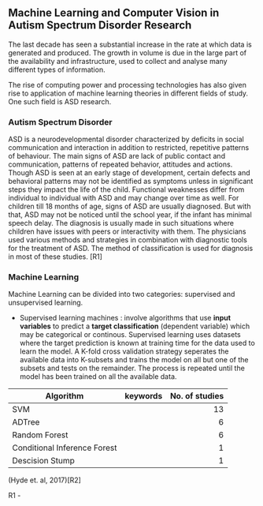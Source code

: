 ## Machine Learning and Computer Vision in Autism Spectrum Disorder Research 

The last decade has seen a substantial increase in the rate at which data is generated and produced. The growth in volume is due in the large part of the availability and infrastructure, used to collect and analyse many different types of information. 

The rise of computing power and processing technologies has also given rise to application of machine learning theories in different fields of study. One such field is ASD research. 

### Autism Spectrum Disorder
ASD is a neurodevelopmental disorder characterized by deficits in social communication and interaction in addition to restricted, repetitive patterns of behaviour. The main signs of ASD are lack of public contact and communication, patterns of repeated behavior, attitudes and actions. Though ASD is seen at an early stage of development, certain defects and behavioral patterns may not be identified as symptoms unless in significant steps they impact the life of the child. Functional weaknesses differ from individual to individual with ASD and may change over time as well. For children till 18 months of age, signs of ASD are usually diagnosed. But with that, ASD may not be noticed until the school year, if the infant has minimal speech delay. The diagnosis is usually made in such situations where children have issues with peers or interactivity with them. The physicians used various methods and strategies in combination with diagnostic tools for the treatment of ASD. The method of classification is used for diagnosis in most of these studies. [R1]

### Machine Learning
Machine Learning can be divided into two categories: supervised and unsupervised learning. 

- Supervised learning machines : involve algorithms that use __input variables__ to predict a __target classification__ (dependent variable) which may be categorical or continous. Supervised learning uses datasets where the target prediction is known at training time for the data used to learn the model. A K-fold cross validation strategy seperates the available data into K-subsets and trains the model on all but one of the subsets and tests on the remainder. The process is repeated until the model has been trained on all the available data. 


| Algorithm        | keywords           | No. of studies  |
| ------------- |:-------------:| -----:|
| SVM      |  | 13 |
| ADTree     |       |   6 |
| Random Forest     |       |   6 |
| Conditional Inference Forest      |       |   1 |
| Descision Stump      |      |   1 |

(Hyde et. al, 2017)[R2]


R1 - 
